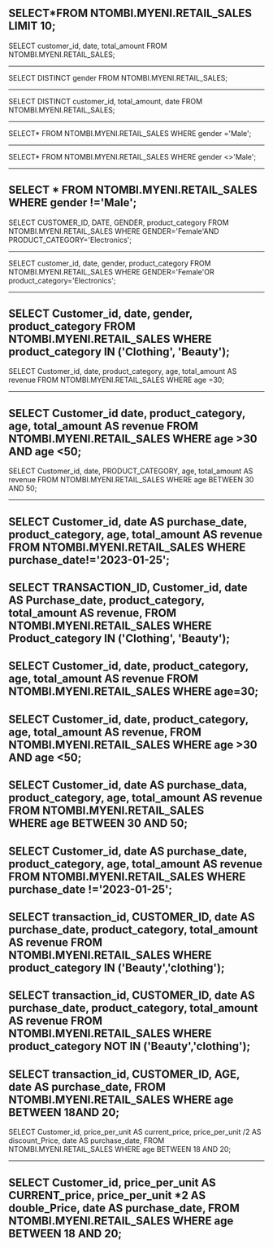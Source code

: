 SELECT*FROM NTOMBI.MYENI.RETAIL_SALES
LIMIT 10;
 ----------------------------------------------------------- 
SELECT customer_id,
        date,
        total_amount
FROM NTOMBI.MYENI.RETAIL_SALES;

------------------------------------------------------------
SELECT DISTINCT gender
FROM NTOMBI.MYENI.RETAIL_SALES;

------------------------------------------------------------
SELECT DISTINCT customer_id,
                total_amount,
                date
FROM NTOMBI.MYENI.RETAIL_SALES;  

---------------------------------------------------------
SELECT*
FROM NTOMBI.MYENI.RETAIL_SALES
WHERE gender ='Male';

-----------------------------------------------------------
SELECT*
FROM NTOMBI.MYENI.RETAIL_SALES
WHERE gender <>'Male';

------------------------------------------------------------------
SELECT *
FROM NTOMBI.MYENI.RETAIL_SALES
WHERE gender !='Male';
------------------------------------------------------------------

SELECT CUSTOMER_ID,
        DATE,
        GENDER,
        product_category
FROM NTOMBI.MYENI.RETAIL_SALES
WHERE GENDER='Female'AND PRODUCT_CATEGORY='Electronics';

--------------------------------------------------------------------
SELECT customer_id,
       date,
       gender,
       product_category
FROM NTOMBI.MYENI.RETAIL_SALES
WHERE GENDER='Female'OR product_category='Electronics';

--------------------------------------------------------------------
SELECT Customer_id,
        date,
        gender,
        product_category
FROM NTOMBI.MYENI.RETAIL_SALES
WHERE product_category IN ('Clothing', 'Beauty');
------------------------------------------------------------

SELECT Customer_id,
        date,
        product_category,
        age,
        total_amount AS revenue
FROM NTOMBI.MYENI.RETAIL_SALES
WHERE age =30;

----------------------------------------------------------

SELECT Customer_id
        date,
        product_category,
        age,
        total_amount AS revenue
FROM NTOMBI.MYENI.RETAIL_SALES
WHERE age >30 AND age <50;
---------------------------------------------------------------
SELECT Customer_id,
        date,
        PRODUCT_CATEGORY,
        age,
        total_amount AS revenue
FROM NTOMBI.MYENI.RETAIL_SALES
WHERE age BETWEEN 30 AND 50;
------ ----------------------------------------------------------
SELECT Customer_id,
        date AS purchase_date,
        product_category,
        age,
        total_amount AS revenue
 FROM NTOMBI.MYENI.RETAIL_SALES
 WHERE purchase_date!='2023-01-25';
----------------------------------------------------------------------
SELECT TRANSACTION_ID,
        Customer_id,
        date AS Purchase_date,
        product_category,
        total_amount AS revenue,
FROM NTOMBI.MYENI.RETAIL_SALES
WHERE Product_category IN ('Clothing', 'Beauty');
------------------------------------------------------------------------
SELECT Customer_id,
        date,
        product_category,
        age,
        total_amount AS revenue
FROM NTOMBI.MYENI.RETAIL_SALES
WHERE age=30;
------------------------------------------------------------------------
SELECT Customer_id,
        date,
        product_category,
        age,
        total_amount AS revenue,
FROM NTOMBI.MYENI.RETAIL_SALES
WHERE age >30 AND age <50;
-------------------------------------------------------------------------
SELECT Customer_id,
       date AS purchase_data,
       product_category,
       age,
       total_amount AS revenue
FROM  NTOMBI.MYENI.RETAIL_SALES      
WHERE age BETWEEN 30 AND 50;
--------------------------------------------------------------------------
SELECT Customer_id,
       date AS purchase_date,
       product_category,
       age,
       total_amount AS revenue
FROM NTOMBI.MYENI.RETAIL_SALES
WHERE purchase_date !='2023-01-25';
-----------------------------------------------------------------------------
SELECT transaction_id,
       CUSTOMER_ID,
       date AS purchase_date,
       product_category,
       total_amount AS revenue
FROM NTOMBI.MYENI.RETAIL_SALES
WHERE product_category IN ('Beauty','clothing');
-----------------------------------------------------------------------
SELECT transaction_id,
       CUSTOMER_ID,
       date AS purchase_date,
       product_category,
       total_amount AS revenue
FROM NTOMBI.MYENI.RETAIL_SALES
WHERE product_category NOT IN ('Beauty','clothing');
------------------------------------------------------------
SELECT transaction_id,
       CUSTOMER_ID,
       AGE,
       date AS purchase_date,
FROM NTOMBI.MYENI.RETAIL_SALES
WHERE age BETWEEN 18AND 20;
------------------------------------------------------------

SELECT Customer_id,
       price_per_unit AS current_price,
       price_per_unit /2 AS discount_Price,
       date AS purchase_date,
FROM NTOMBI.MYENI.RETAIL_SALES
WHERE age BETWEEN 18 AND 20;
       
 -----------------------------------------------------------       

SELECT Customer_id,
       price_per_unit AS CURRENT_price,
       price_per_unit *2 AS double_Price,
       date AS purchase_date,
FROM NTOMBI.MYENI.RETAIL_SALES
WHERE age BETWEEN 18 AND 20;
------------------------------------------------------------       
       
       






